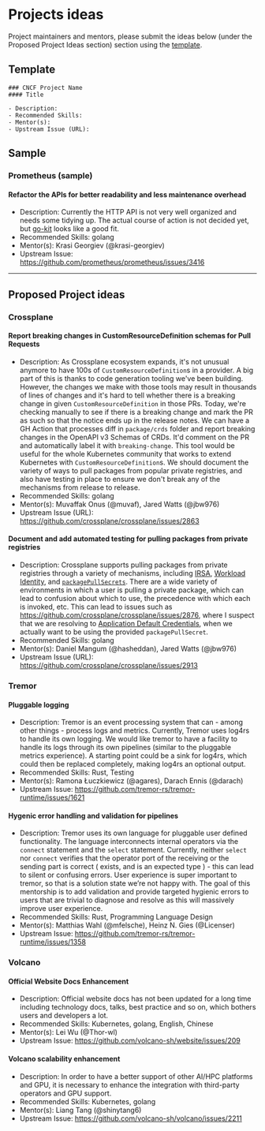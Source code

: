 # Projects ideas

Project maintainers and mentors, please submit the ideas below (under the Proposed Project Ideas section) section using the [template](/PROJECT_IDEA_TEMPLATE.md).

## Template

```
### CNCF Project Name
#### Title

- Description:
- Recommended Skills:
- Mentor(s):
- Upstream Issue (URL):
```

## Sample

### Prometheus (sample)

#### Refactor the APIs for better readability and less maintenance overhead

- Description: Currently the HTTP API is not very well organized and needs some tidying up. The actual course of action is not decided yet, but [go-kit](https://github.com/go-kit/kit) looks like a good fit.
- Recommended Skills: golang
- Mentor(s): Krasi Georgiev (@krasi-georgiev)
- Upstream Issue: <https://github.com/prometheus/prometheus/issues/3416>

---

## Proposed Project ideas

### Crossplane

#### Report breaking changes in CustomResourceDefinition schemas for Pull Requests

- Description: As Crossplane ecosystem expands, it's not unusual anymore to have 100s of `CustomResourceDefinition`s in a provider. A big part of this is thanks to code generation tooling we've been building. However, the changes we make with those tools may result in thousands of lines of changes and it's hard to tell whether there is a breaking change in given `CustomResourceDefinition` in those PRs. Today, we're checking manually to see if there is a breaking change and mark the PR as such so that the notice ends up in the release notes. We can have a GH Action that processes diff in `package/crds` folder and report breaking changes in the OpenAPI v3 Schemas of CRDs. It'd comment on the PR and automatically label it with `breaking-change`. This tool would be useful for the whole Kubernetes community that works to extend Kubernetes with `CustomResourceDefinition`s. We should document the variety of ways to pull packages from popular private registries, and also have testing in place to ensure we don't break any of the mechanisms from release to release.
- Recommended Skills: golang
- Mentor(s): Muvaffak Onus (@muvaf), Jared Watts (@jbw976)
- Upstream Issue (URL): https://github.com/crossplane/crossplane/issues/2863

#### Document and add automated testing for pulling packages from private registries

- Description: Crossplane supports pulling packages from private registries through a variety of mechanisms, including [IRSA](https://aws.amazon.com/blogs/opensource/introducing-fine-grained-iam-roles-service-accounts/), [Workload Identity](https://cloud.google.com/kubernetes-engine/docs/how-to/workload-identity), and [`packagePullSecrets`](https://doc.crds.dev/github.com/crossplane/crossplane/pkg.crossplane.io/Provider/v1@v1.6.3#spec-packagePullSecrets). There are a wide variety of environments in which a user is pulling a private package, which can lead to confusion about which to use, the precedence with which each is invoked, etc. This can lead to issues such as https://github.com/crossplane/crossplane/issues/2876, where I suspect that we are resolving to [Application Default Credentials](https://cloud.google.com/docs/authentication/production#auth-cloud-implicit-go), when we actually want to be using the provided `packagePullSecret`.
- Recommended Skills: golang
- Mentor(s): Daniel Mangum (@hasheddan), Jared Watts (@jbw976)
- Upstream Issue (URL): https://github.com/crossplane/crossplane/issues/2913

### Tremor

#### Pluggable logging
- Description:  Tremor is an event processing system that can - among other things - process logs and metrics. Currently, Tremor uses log4rs to handle its own logging. We would like tremor to have a facility to handle its logs through its own pipelines (similar to the pluggable metrics experience). A starting point could be a sink for log4rs, which could then be replaced completely, making log4rs an optional output.
- Recommended Skills: Rust, Testing
- Mentor(s): Ramona Łuczkiewicz (@agares), Darach Ennis (@darach)
- Upstream Issue: https://github.com/tremor-rs/tremor-runtime/issues/1621   

#### Hygenic error handling and validation for pipelines
- Description: Tremor uses its own language for pluggable user defined functionality. The language interconnects internal operators via the `connect` statement and the `select` statement. Currently, neither `select` nor `connect` verifies that the operator port of the receiving or the sending part is correct ( exists, and is an expected type ) - this can lead to silent or confusing errors. User experience is super important to tremor, so that is a solution state we’re not happy with. The goal of this mentorship is to add validation and provide targeted hygienic errors to users that are trivial to diagnose and resolve as this will massively improve user experience.
- Recommended Skills: Rust, Programming Language Design
- Mentor(s): Matthias Wahl (@mfelsche), Heinz N. Gies (@Licenser)
- Upstream Issue: https://github.com/tremor-rs/tremor-runtime/issues/1358

### Volcano

#### Official Website Docs Enhancement

- Description: Official website docs has not been updated for a long time including technology docs, talks, best practice and so on, which bothers users and developers a lot.  
- Recommended Skills: Kubernetes, golang, English, Chinese
- Mentor(s): Lei Wu (@Thor-wl)
- Upstream Issue: <https://github.com/volcano-sh/website/issues/209>

#### Volcano scalability enhancement

- Description: In order to have a better support of other AI/HPC platforms and GPU, it is necessary to enhance the integration with third-party operators and GPU support.
- Recommended Skills: Kubernetes, golang
- Mentor(s): Liang Tang (@shinytang6)
- Upstream Issue: <https://github.com/volcano-sh/volcano/issues/2211>